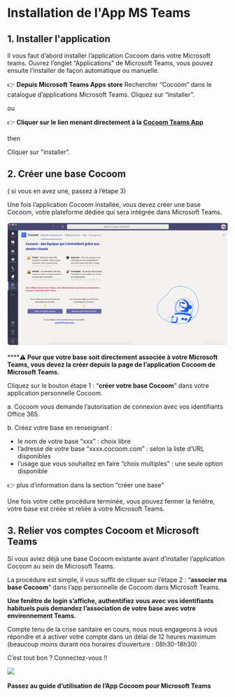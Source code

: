 # Installation de l'App MS Teams

## 1. Installer l'application

Il vous faut d’abord installer l’application Cocoom dans votre Microsoft teams.
Ouvrez l’onglet  “Applications” de Microsoft Teams, vous pouvez ensuite l’installer de façon automatique ou manuelle.

👉 **Depuis Microsoft Teams Apps store**
Rechercher “Cocoom” dans le catalogue d’applications Microsoft Teams.
Cliquez sur “installer”.

ou

👉 **Cliquer sur le lien menant directement à la [Cocoom Teams App](https://teams.microsoft.com/l/app/1055556b-2695-4f2d-8184-ea1633842a1b)**

then

Cliquer sur "installer".

## 2. Créer une base Cocoom

( si vous en avez une, passez à l’étape 3)

Une fois l’application Cocoom installée, vous devez créer une base Cocoom, votre plateforme dédiée qui sera intégrée dans Microsoft Teams.

![](/img/fr/getting-started/install-msteams-app_create-base.png)

******⚠ Pour que votre base soit directement associée à votre Microsoft Teams, vous devez la créer depuis la page de l’application Cocoom de Microsoft Teams.**

Cliquez sur le bouton étape 1 : “**créer votre base Cocoom**”  dans votre application personnelle Cocoom.

a. Cocoom vous demande l’autorisation de connexion avec vos identifiants Office 365.

 b. Créez votre base en renseignant  :

- le nom de votre base “xxx” : choix libre
- l’adresse de votre base “xxxx.cocoom.com” : selon la liste d’URL disponibles
- l’usage que vous souhaitez en faire  “choix multiples” : une seule option disponible

 👉 plus d’information dans la section “créer une base”

Une fois votre cette procédure terminée, vous pouvez fermer la fenêtre, votre base est créée et reliée à votre Microsoft Teams.


## 3. Relier vos comptes Cocoom et Microsoft Teams

Si vous aviez déjà une base Cocoom existante avant d’installer l’application Cocoom au sein de Microsoft Teams.

La procédure est simple, il vous suffit de cliquer sur l’étape 2 : “**associer ma base Cocoom**” dans l’app personnelle de Cocoom dans Microsoft Teams.

**Une fenêtre de login s’affiche, authentifiez vous avec vos identifiants habituels puis demandez l’association de votre base avec votre environnement Teams.**

Compte tenu de la crise sanitaire en cours, nous nous engageons à vous répondre et à activer votre compte dans un délai de 12 heures maximum (beaucoup moins durant nos horaires d’ouverture : 08h30-18h30)

C’est tout bon ? Connectez-vous !!


![](https://paper-attachments.dropbox.com/s_6CFA4B0A70E3DD7648B2C6010F8EF67FF1372BBCEB214BEC5EF83F31CE7E1280_1588948386172_Plan+de+travail+5cocoom-guides_EN.png)


**Passez au guide d’utilisation de l’App Cocoom pour Microsoft Teams**


